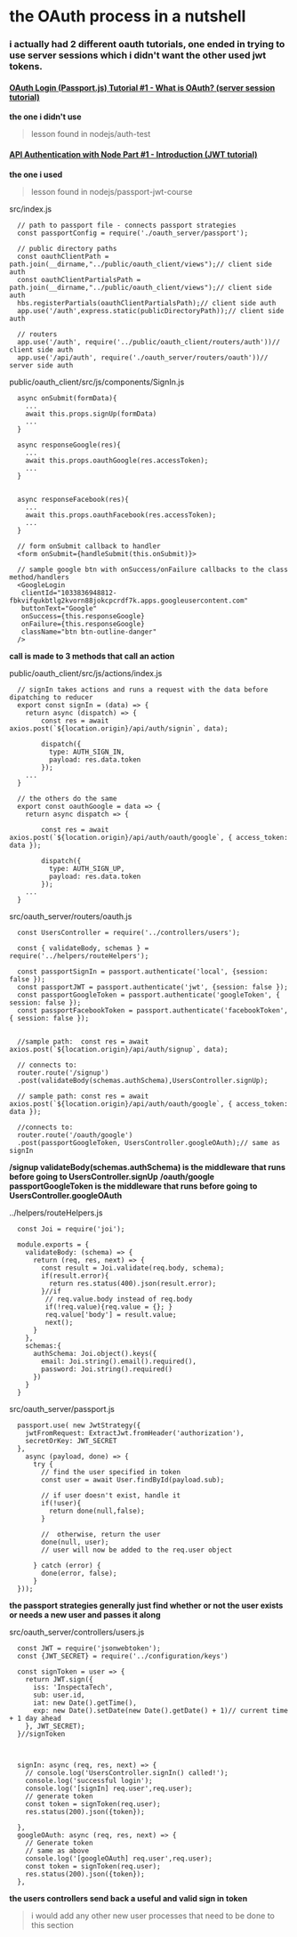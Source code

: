 # the OAuth process in a nutshell

### i actually had 2 different oauth tutorials, one ended in trying to use server sessions which i didn't want the other used jwt tokens.

#### [OAuth Login (Passport.js) Tutorial #1 - What is OAuth? (server session tutorial)](https://youtu.be/sakQbeRjgwg)   
**the one i didn't use**
> lesson found in nodejs/auth-test


#### [API Authentication with Node Part #1 - Introduction (JWT tutorial)](https://youtu.be/zx6jnaLuB9Q)   
**the one i used**
> lesson found in nodejs/passport-jwt-course

src/index.js
```
  // path to passport file - connects passport strategies
  const passportConfig = require('./oauth_server/passport');

  // public directory paths
  const oauthClientPath = path.join(__dirname,"../public/oauth_client/views");// client side auth
  const oauthClientPartialsPath = path.join(__dirname,"../public/oauth_client/views");// client side auth
  hbs.registerPartials(oauthClientPartialsPath);// client side auth
  app.use('/auth',express.static(publicDirectoryPath));// client side auth

  // routers
  app.use('/auth', require('../public/oauth_client/routers/auth'))// client side auth
  app.use('/api/auth', require('./oauth_server/routers/oauth'))// server side auth
```

public/oauth_client/src/js/components/SignIn.js
```
  async onSubmit(formData){
    ...
    await this.props.signUp(formData)
    ...
  }

  async responseGoogle(res){
    ...
    await this.props.oauthGoogle(res.accessToken);
    ...
  }


  async responseFacebook(res){
    ...
    await this.props.oauthFacebook(res.accessToken);
    ...
  }

  // form onSubmit callback to handler
  <form onSubmit={handleSubmit(this.onSubmit)}>

  // sample google btn with onSuccess/onFailure callbacks to the class method/handlers
  <GoogleLogin
   clientId="1033836948812-fbkvifqukbtlg2kvorn88jokcpcrdf7k.apps.googleusercontent.com"
   buttonText="Google"
   onSuccess={this.responseGoogle}
   onFailure={this.responseGoogle}
   className="btn btn-outline-danger"
  />
```
**call is made to 3 methods that call an action**

public/oauth_client/src/js/actions/index.js
```
  // signIn takes actions and runs a request with the data before dipatching to reducer
  export const signIn = (data) => {
    return async (dispatch) => {
        const res = await axios.post(`${location.origin}/api/auth/signin`, data);

        dispatch({
          type: AUTH_SIGN_IN,
          payload: res.data.token
        });
    ...
  }

  // the others do the same
  export const oauthGoogle = data => {
    return async dispatch => {

        const res = await axios.post(`${location.origin}/api/auth/oauth/google`, { access_token: data });

        dispatch({
          type: AUTH_SIGN_UP,
          payload: res.data.token
        });
    ...
  }

```
src/oauth_server/routers/oauth.js
```
  const UsersController = require('../controllers/users');

  const { validateBody, schemas } = require('../helpers/routeHelpers');

  const passportSignIn = passport.authenticate('local', {session: false });
  const passportJWT = passport.authenticate('jwt', {session: false });
  const passportGoogleToken = passport.authenticate('googleToken', { session: false });
  const passportFacebookToken = passport.authenticate('facebookToken', { session: false });


  //sample path:  const res = await axios.post(`${location.origin}/api/auth/signup`, data);

  // connects to:
  router.route('/signup')
  .post(validateBody(schemas.authSchema),UsersController.signUp);

  // sample path: const res = await axios.post(`${location.origin}/api/auth/oauth/google`, { access_token: data });

  //connects to:
  router.route('/oauth/google')
  .post(passportGoogleToken, UsersController.googleOAuth);// same as signIn

```
**/signup validateBody(schemas.authSchema) is the middleware that runs before going to UsersController.signUp**
**/oauth/google passportGoogleToken is the middleware that runs before going to UsersController.googleOAuth**


../helpers/routeHelpers.js
```
  const Joi = require('joi');

  module.exports = {
    validateBody: (schema) => {
      return (req, res, next) => {
        const result = Joi.validate(req.body, schema);
        if(result.error){
          return res.status(400).json(result.error);
        }//if
         // req.value.body instead of req.body
         if(!req.value){req.value = {}; }
         req.value['body'] = result.value;
         next();
      }
    },
    schemas:{
      authSchema: Joi.object().keys({
        email: Joi.string().email().required(),
        password: Joi.string().required()
      })
    }
  }
```

src/oauth_server/passport.js
```
  passport.use( new JwtStrategy({
    jwtFromRequest: ExtractJwt.fromHeader('authorization'),
    secretOrKey: JWT_SECRET
  },
    async (payload, done) => {
      try {
        // find the user specified in token
        const user = await User.findById(payload.sub);

        // if user doesn't exist, handle it
        if(!user){
          return done(null,false);
        }

        //  otherwise, return the user
        done(null, user);
        // user will now be added to the req.user object

      } catch (error) {
        done(error, false);
      }
  }));
```
**the passport strategies generally just find whether or not the user exists or needs a new user and passes it along**


src/oauth_server/controllers/users.js
```
  const JWT = require('jsonwebtoken');
  const {JWT_SECRET} = require('../configuration/keys')

  const signToken = user => {
    return JWT.sign({
      iss: 'InspectaTech',
      sub: user.id,
      iat: new Date().getTime(),
      exp: new Date().setDate(new Date().getDate() + 1)// current time + 1 day ahead
    }, JWT_SECRET);
  }//signToken



  signIn: async (req, res, next) => {
    // console.log('UsersController.signIn() called!');
    console.log('successful login');
    console.log('[signIn] req.user',req.user);
    // generate token
    const token = signToken(req.user);
    res.status(200).json({token});

  },
  googleOAuth: async (req, res, next) => {
    // Generate token
    // same as above
    console.log('[googleOAuth] req.user',req.user);
    const token = signToken(req.user);
    res.status(200).json({token});
  },
```
**the users controllers send back a useful and valid sign in token**
> i would add any other new user processes that need to be done to this section
